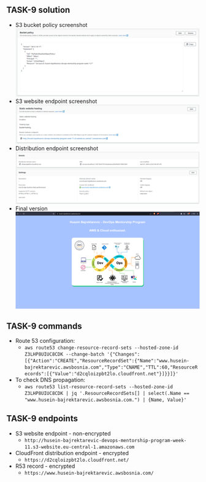 ## TASK-9 solution

- S3 bucket policy screenshot
![s3-bucket-policy](img/s3-policy.PNG)
- S3 website endpoint screenshot
![s3-endpoint](img/s3-endpoint.PNG)
- Distribution endpoint screenshot
![distr-endpoint](img/distr-endpoint.PNG)
- Final version
![final](img/final.PNG)

## TASK-9 commands

- Route 53 configuration:
    - `aws route53 change-resource-record-sets --hosted-zone-id Z3LHP8UIUC8CDK --change-batch '{"Changes":[{"Action":"CREATE","ResourceRecordSet":{"Name":"www.husein-bajrektarevic.awsbosnia.com","Type":"CNAME","TTL":60,"ResourceRecords":[{"Value":"d2cqloizpbt2lo.cloudfront.net"}]}}]}'` 
- To check DNS propagation:
    - `aws route53 list-resource-record-sets --hosted-zone-id Z3LHP8UIUC8CDK | jq '.ResourceRecordSets[] | select(.Name == "www.husein-bajrektarevic.awsbosnia.com.") | {Name, Value}'`

## TASK-9 endpoints

- S3 website endpoint - non-encrypted
    - `http://husein-bajrektarevic-devops-mentorship-program-week-11.s3-website.eu-central-1.amazonaws.com`
- CloudFront distribution endpoint - encrypted
    - `https://d2cqloizpbt2lo.cloudfront.net/`
- R53 record - encrypted
    - `https://www.husein-bajrektarevic.awsbosnia.com/`